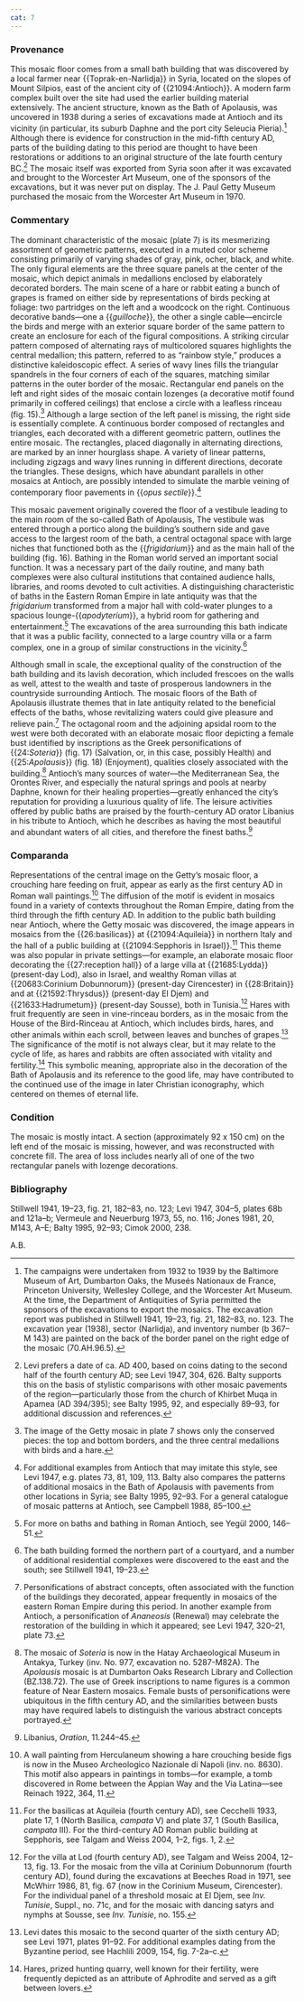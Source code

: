 ```yaml
---
cat: 7
---
```

### Provenance

This mosaic floor comes from a small bath building that was discovered by a local farmer near {{Toprak-en-Narlidja}} in Syria, located on the slopes of Mount Silpios, east of the ancient city of {{21094:Antioch}}. A modern farm complex built over the site had used the earlier building material extensively. The ancient structure, known as the Bath of Apolausis, was uncovered in 1938 during a series of excavations made at Antioch and its vicinity (in particular, its suburb Daphne and the port city Seleucia Pieria).[^1] Although there is evidence for construction in the mid-fifth century AD, parts of the building dating to this period are thought to have been restorations or additions to an original structure of the late fourth century BC.[^2] The mosaic itself was exported from Syria soon after it was excavated and brought to the Worcester Art Museum, one of the sponsors of the excavations, but it was never put on display. The J. Paul Getty Museum purchased the mosaic from the Worcester Art Museum in 1970.

### Commentary

The dominant characteristic of the mosaic (plate 7) is its mesmerizing assortment of geometric patterns, executed in a muted color scheme consisting primarily of varying shades of gray, pink, ocher, black, and white. The only figural elements are the three square panels at the center of the mosaic, which depict animals in medallions enclosed by elaborately decorated borders. The main scene of a hare or rabbit eating a bunch of grapes is framed on either side by representations of birds pecking at foliage: two partridges on the left and a woodcock on the right. Continuous decorative bands—one a {{*guilloche*}}, the other a single cable—encircle the birds and merge with an exterior square border of the same pattern to create an enclosure for each of the figural compositions. A striking circular pattern composed of alternating rays of multicolored squares highlights the central medallion; this pattern, referred to as “rainbow style,” produces a distinctive kaleidoscopic effect. A series of wavy lines fills the triangular spandrels in the four corners of each of the squares, matching similar patterns in the outer border of the mosaic. Rectangular end panels on the left and right sides of the mosaic contain lozenges (a decorative motif found primarily in coffered ceilings) that enclose a circle with a leafless rinceau (fig. 15).[^3] Although a large section of the left panel is missing, the right side is essentially complete. A continuous border composed of rectangles and triangles, each decorated with a different geometric pattern, outlines the entire mosaic. The rectangles, placed diagonally in alternating directions, are marked by an inner hourglass shape. A variety of linear patterns, including zigzags and wavy lines running in different directions, decorate the triangles. These designs, which have abundant parallels in other mosaics at Antioch, are possibly intended to simulate the marble veining of contemporary floor pavements in {{*opus sectile*}}.[^4]

This mosaic pavement originally covered the floor of a vestibule leading to the main room of the so-called Bath of Apolausis, The vestibule was entered through a portico along the building’s southern side and gave access to the largest room of the bath, a central octagonal space with large niches that functioned both as the {{*frigidarium*}} and as the main hall of the building (fig. 16). Bathing in the Roman world served an important social function. It was a necessary part of the daily routine, and many bath complexes were also cultural institutions that contained audience halls, libraries, and rooms devoted to cult activities. A distinguishing characteristic of baths in the Eastern Roman Empire in late antiquity was that the *frigidarium* transformed from a major hall with cold-water plunges to a spacious lounge-{{*apodyterium*}}, a hybrid room for gathering and entertainment.[^5] The excavations of the area surrounding this bath indicate that it was a public facility, connected to a large country villa or a farm complex, one in a group of similar constructions in the vicinity.[^6]

Although small in scale, the exceptional quality of the construction of the bath building and its lavish decoration, which included frescoes on the walls as well, attest to the wealth and taste of prosperous landowners in the countryside surrounding Antioch. The mosaic floors of the Bath of Apolausis illustrate themes that in late antiquity related to the beneficial effects of the baths, whose revitalizing waters could give pleasure and relieve pain.[^7] The octagonal room and the adjoining apsidal room to the west were both decorated with an elaborate mosaic floor depicting a female bust identified by inscriptions as the Greek personifications of {{24:*Soteria*}} (fig. 17) (Salvation, or, in this case, possibly Health) and {{25:*Apolausis*}} (fig. 18) (Enjoyment), qualities closely associated with the building.[^8] Antioch’s many sources of water—the Mediterranean Sea, the Orontes River, and especially the natural springs and pools at nearby Daphne, known for their healing properties—greatly enhanced the city’s reputation for providing a luxurious quality of life. The leisure activities offered by public baths are praised by the fourth-century AD orator Libanius in his tribute to Antioch, which he describes as having the most beautiful and abundant waters of all cities, and therefore the finest baths.[^9]

### Comparanda

Representations of the central image on the Getty’s mosaic floor, a crouching hare feeding on fruit, appear as early as the first century AD in Roman wall paintings.[^10] The diffusion of the motif is evident in mosaics found in a variety of contexts throughout the Roman Empire, dating from the third through the fifth century AD. In addition to the public bath building near Antioch, where the Getty mosaic was discovered, the image appears in mosaics from the {{26:basilicas}} at {{21094:Aquileia}} in northern Italy and the hall of a public building at {{21094:Sepphoris in Israel}}.[^11] This theme was also popular in private settings—for example, an elaborate mosaic floor decorating the {{27:reception hall}} of a large villa at {{21685:Lydda}} (present-day Lod), also in Israel, and wealthy Roman villas at {{20683:Corinium Dobunnorum}} (present-day Cirencester) in {{28:Britain}} and at {{21592:Thrysdus}} (present-day El Djem) and {{21633:Hadrumetum}} (present-day Sousse), both in Tunisia.[^12] Hares with fruit frequently are seen in vine-rinceau borders, as in the mosaic from the House of the Bird-Rinceau at Antioch, which includes birds, hares, and other animals within each scroll, between leaves and bunches of grapes.[^13] The significance of the motif is not always clear, but it may relate to the cycle of life, as hares and rabbits are often associated with vitality and fertility.[^14] This symbolic meaning, appropriate also in the decoration of the Bath of Apolausis and its reference to the good life, may have contributed to the continued use of the image in later Christian iconography, which centered on themes of eternal life.

### Condition

The mosaic is mostly intact. A section (approximately 92 x 150 cm) on the left end of the mosaic is missing, however, and was reconstructed with concrete fill. The area of loss includes nearly all of one of the two rectangular panels with lozenge decorations.

### Bibliography

Stillwell 1941, 19–23, fig. 21, 182–83, no. 123; Levi 1947, 304–5, plates 68b and 121a–b; Vermeule and Neuerburg 1973, 55, no. 116; Jones 1981, 20, M143, A–E; Balty 1995, 92–93; Cimok 2000, 238.

A.B.

[^1]: The campaigns were undertaken from 1932 to 1939 by the Baltimore Museum of Art, Dumbarton Oaks, the Museés Nationaux de France, Princeton University, Wellesley College, and the Worcester Art Museum. At the time, the Department of Antiquities of Syria permitted the sponsors of the excavations to export the mosaics. The excavation report was published in Stillwell 1941, 19–23, fig. 21, 182–83, no. 123. The excavation year (1938), sector (Narlidja), and inventory number (b 367–M 143) are painted on the back of the border panel on the right edge of the mosaic (70.AH.96.5).

[^2]: Levi prefers a date of ca. AD 400, based on coins dating to the second half of the fourth century AD; see Levi 1947, 304, 626. Balty supports this on the basis of stylistic comparisons with other mosaic pavements of the region—particularly those from the church of Khirbet Muqa in Apamea (AD 394/395); see Balty 1995, 92, and especially 89–93, for additional discussion and references.

[^3]: The image of the Getty mosaic in plate 7 shows only the conserved pieces: the top and bottom borders, and the three central medallions with birds and a hare.

[^4]: For additional examples from Antioch that may imitate this style, see Levi 1947, e.g. plates 73, 81, 109, 113. Balty also compares the patterns of additional mosaics in the Bath of Apolausis with pavements from other locations in Syria; see Balty 1995, 92–93. For a general catalogue of mosaic patterns at Antioch, see Campbell 1988, 85–100.

[^5]: For more on baths and bathing in Roman Antioch, see Yegül 2000, 146–51.

[^6]: The bath building formed the northern part of a courtyard, and a number of additional residential complexes were discovered to the east and the south; see Stillwell 1941, 19–23.

[^7]: Personifications of abstract concepts, often associated with the function of the buildings they decorated, appear frequently in mosaics of the eastern Roman Empire during this period. In another example from Antioch, a personification of *Ananeosis* (Renewal) may celebrate the restoration of the building in which it appeared; see Levi 1947, 320–21, plate 73.

[^8]: The mosaic of *Soteria* is now in the Hatay Archaeological Museum in Antakya, Turkey (inv. No. 977, excavation no. 5287-M82A). The *Apolausis* mosaic is at Dumbarton Oaks Research Library and Collection (BZ.138.72). The use of Greek inscriptions to name figures is a common feature of Near Eastern mosaics. Female busts of personifications were ubiquitous in the fifth century AD, and the similarities between busts may have required labels to distinguish the various abstract concepts portrayed.

[^9]: Libanius, *Oration*, 11.244–45.

[^10]: A wall painting from Herculaneum showing a hare crouching beside figs is now in the Museo Archeologico Nazionale di Napoli (inv. no. 8630). This motif also appears in paintings in tombs—for example, a tomb discovered in Rome between the Appian Way and the Via Latina—see Reinach 1922, 364, 11.

[^11]: For the basilicas at Aquileia (fourth century AD), see Cecchelli 1933, plate 17, 1 (North Basilica, *campata* V) and plate 37, 1 (South Basilica, *campata* III). For the third-century AD Roman public building at Sepphoris, see Talgam and Weiss 2004, 1–2, figs. 1, 2.

[^12]: For the villa at Lod (fourth century AD), see Talgam and Weiss 2004, 12–13, fig. 13. For the mosaic from the villa at Corinium Dobunnorum (fourth century AD), found during the excavations at Beeches Road in 1971, see McWhirr 1986, 81, fig. 67 (now in the Corinium Museum, Cirencester). For the individual panel of a threshold mosaic at El Djem, see *Inv. Tunisie*, Suppl., no. 71c, and for the mosaic with dancing satyrs and nymphs at Sousse, see *Inv. Tunisie*, no. 155.

[^13]: Levi dates this mosaic to the second quarter of the sixth century AD; see Levi 1971, plates 91–92. For additional examples dating from the Byzantine period, see Hachlili 2009, 154, fig. 7-2a–c.

[^14]: Hares, prized hunting quarry, well known for their fertility, were frequently depicted as an attribute of Aphrodite and served as a gift between lovers.
